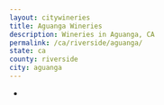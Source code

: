 ```yaml
---
layout: citywineries
title: Aguanga Wineries
description: Wineries in Aguanga, CA
permalink: /ca/riverside/aguanga/
state: ca
county: riverside
city: aguanga
---
```

-
